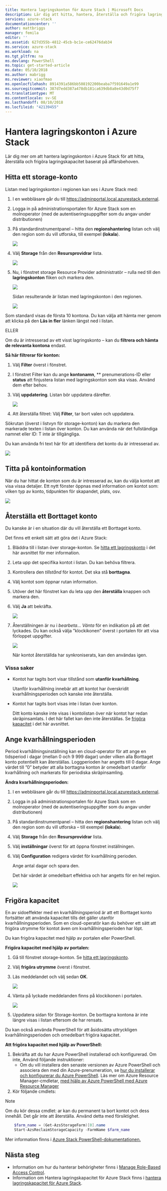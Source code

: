 ```yaml
---
title: Hantera lagringskonton för Azure Stack | Microsoft Docs
description: Lär dig att hitta, hantera, återställa och frigöra lagringskonton för Azure Stack
services: azure-stack
documentationcenter: ''
author: mattbriggs
manager: femila
editor: ''
ms.assetid: 627d355b-4812-45cb-bc1e-ce62476dab34
ms.service: azure-stack
ms.workload: na
ms.tgt_pltfrm: na
ms.devlang: PowerShell
ms.topic: get-started-article
ms.date: 05/10/2018
ms.author: mabrigg
ms.reviewer: xiaofmao
ms.openlocfilehash: 8914391a586bb508192200beaba7f591649a1e99
ms.sourcegitcommit: 387d7edd387a478db181ca639db8a8e43d0d75f7
ms.translationtype: MT
ms.contentlocale: sv-SE
ms.lasthandoff: 08/10/2018
ms.locfileid: "42139455"
---
```

# <a name="manage-storage-accounts-in-azure-stack"></a>Hantera lagringskonton i Azure Stack
Lär dig mer om att hantera lagringskonton i Azure Stack för att hitta, återställa och frigöra lagringskapacitet baserat på affärsbehoven.

## <a name="find"></a>Hitta ett storage-konto
Listan med lagringskonton i regionen kan ses i Azure Stack med:

1. I en webbläsare går du till https://adminportal.local.azurestack.external.
2. Logga in på administrationsportalen för Azure Stack som en molnoperator (med de autentiseringsuppgifter som du angav under distributionen)
3. På standardinstrumentpanel – hitta den **regionshantering** listan och välj den region som du vill utforska, till exempel **(lokala**).
   
   ![](media/azure-stack-manage-storage-accounts/image1.png)
4. Välj **Storage** från den **Resursprovidrar** lista.
   
   ![](media/azure-stack-manage-storage-accounts/image2.png)
5. Nu, i fönstret storage Resource Provider administratör – rulla ned till den **lagringskonton** fliken och markera den.
   
   ![](media/azure-stack-manage-storage-accounts/image3.png)
   
   Sidan resulterande är listan med lagringskonton i den regionen.
   
   ![](media/azure-stack-manage-storage-accounts/image4.png)

Som standard visas de första 10 kontona. Du kan välja att hämta mer genom att klicka på den **Läs in fler** länken längst ned i listan.

ELLER

Om du är intresserad av ett visst lagringskonto – kan du **filtrera och hämta de relevanta kontona** endast.


**Så här filtrerar för konton:**

1. Välj **Filter** överst i fönstret.
2. I fönstret Filter kan du ange **kontonamn**, ** prenumerations-ID eller **status** att finjustera listan med lagringskonton som ska visas. Använd dem efter behov.
3. Välj **uppdatering**. Listan bör uppdatera därefter.
   
    ![](media/azure-stack-manage-storage-accounts/image5.png)
4. Att återställa filtret: Välj **Filter**, tar bort valen och uppdatera.

Sökrutan (överst i listvyn för storage-konton) kan du markera den markerade texten i listan över konton. Du kan använda när det fullständiga namnet eller ID: T inte är tillgängliga.

Du kan använda fri text här för att identifiera det konto du är intresserad av.

![](media/azure-stack-manage-storage-accounts/image6.png)

## <a name="look-at-account-details"></a>Titta på kontoinformation
När du har hittat de konton som du är intresserad av, kan du välja kontot att visa vissa detaljer. Ett nytt fönster öppnas med information om kontot som: vilken typ av konto, tidpunkten för skapandet, plats, osv.

![](media/azure-stack-manage-storage-accounts/image7.png)

## <a name="recover-a-deleted-account"></a>Återställa ett Borttaget konto
Du kanske är i en situation där du vill återställa ett Borttaget konto.

Det finns ett enkelt sätt att göra det i Azure Stack:

1. Bläddra till i listan över storage-konton. Se [hitta ett lagringskonto](#find) i det här avsnittet för mer information.
2. Leta upp det specifika kontot i listan. Du kan behöva filtrera.
3. Kontrollera den *tillstånd* för kontot. Det ska stå **borttagna**.
4. Välj kontot som öppnar rutan information.
5. Utöver det här fönstret kan du leta upp den **återställa** knappen och markera den.
6. Välj **Ja** att bekräfta.
   
   ![](media/azure-stack-manage-storage-accounts/image8.png)
7. Återställningen är nu i *bearbeta... Vänta* för en indikation på att det lyckades.
   Du kan också välja ”klockikonen” överst i portalen för att visa förloppet uppgifter.
   
   ![](media/azure-stack-manage-storage-accounts/image9.png)
   
   När kontot återställda har synkroniserats, kan den användas igen.

### <a name="some-gotchas"></a>Vissa saker
* Kontot har tagits bort visar tillstånd som **utanför kvarhållning**.
  
  Utanför kvarhållning innebär att att kontot har överskridit kvarhållningsperioden och kanske inte återställa.
* Kontot har tagits bort visas inte i listan över konton.
  
  Ditt konto kanske inte visas i kontolistan över när kontot har redan skräpinsamlats. I det här fallet kan den inte återställas. Se [frigöra kapacitet](#reclaim) i det här avsnittet.

## <a name="set-the-retention-period"></a>Ange kvarhållningsperioden
Period kvarhållningsinställning kan en cloud-operator för att ange en tidsperiod i dagar (mellan 0 och 9 999 dagar) under vilken alla Borttaget konto potentiellt kan återställas. Loggperioden har angetts till 0 dagar. Ange värdet till ”0” betyder att alla borttagna konton är omedelbart utanför kvarhållning och markerats för periodiska skräpinsamling.

**Ändra kvarhållningsperioden:**

1. I en webbläsare går du till https://adminportal.local.azurestack.external.
2. Logga in på administrationsportalen för Azure Stack som en molnoperator (med de autentiseringsuppgifter som du angav under distributionen)
3. På standardinstrumentpanel – hitta den **regionshantering** listan och välj den region som du vill utforska – till exempel **(lokala**).
4. Välj **Storage** från den **Resursprovidrar** lista.
5. Välj **inställningar** överst för att öppna fönstret inställningen.
6. Välj **Configuration** redigera värdet för kvarhållning perioden.

   Ange antal dagar och spara den.
   
   Det här värdet är omedelbart effektiva och har angetts för en hel region.

   ![](media/azure-stack-manage-storage-accounts/image10.png)

## <a name="reclaim"></a>Frigöra kapacitet
En av sidoeffekter med en kvarhållningsperiod är att ett Borttaget konto fortsätter att använda kapacitet tills det gäller utanför kvarhållningsperioden. Som en cloud-operatör kan du behöver ett sätt att frigöra utrymme för kontot även om kvarhållningsperioden har löpt.

Du kan frigöra kapacitet med hjälp av portalen eller PowerShell.

**Frigöra kapacitet med hjälp av portalen:**
1. Gå till fönstret storage-konton. Se [hitta ett lagringskonto](#find).
2. Välj **frigöra utrymme** överst i fönstret.
3. Läs meddelandet och välj sedan **OK**.

    ![](media/azure-stack-manage-storage-accounts/image11.png)
4. Vänta på lyckade meddelanden finns på klockikonen i portalen.

    ![](media/azure-stack-manage-storage-accounts/image12.png)
5. Uppdatera sidan för Storage-konton. De borttagna kontona är inte längre visas i listan eftersom de har rensats.

Du kan också använda PowerShell för att åsidosätta uttryckligen kvarhållningsperioden och omedelbart frigöra kapacitet.

**Att frigöra kapacitet med hjälp av PowerShell:**   

1. Bekräfta att du har Azure PowerShell installerad och konfigurerad. Om inte, Använd följande instruktioner: 
   * Om du vill installera den senaste versionen av Azure PowerShell och associera den med din Azure-prenumeration, se [hur du installerar och konfigurerar du Azure PowerShell](http://azure.microsoft.com/documentation/articles/powershell-install-configure/).
   Läs mer om Azure Resource Manager-cmdletar, [med hjälp av Azure PowerShell med Azure Resource Manager](http://go.microsoft.com/fwlink/?LinkId=394767)
2. Kör följande cmdlets:

> [!NOTE]
> Om du kör dessa cmdlet: ar kan du permanent ta bort kontot och dess innehåll. Det går inte att återställa. Använd detta med försiktighet.

```PowerShell  
    $farm_name = (Get-AzsStorageFarm)[0].name
    Start-AzsReclaimStorageCapacity -FarmName $farm_name
````

Mer information finns i [Azure Stack PowerShell-dokumentationen.](https://docs.microsoft.com/powershell/module/azurerm.azurestackstorage)
 

## <a name="next-steps"></a>Nästa steg

 - Information om hur du hanterar behörigheter finns i [Manage Role-Based Access Control](azure-stack-manage-permissions.md).
 - Information om Hantera lagringskapacitet för Azure Stack finns i [hantera lagringskapacitet för Azure Stack](azure-stack-manage-storage-shares.md).